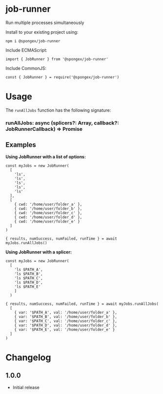 #  job-runner

Run multiple processes simultaneously

Install to your existing project using:
```
npm i @spongex/job-runner
```

Include ECMAScript:
```
import { JobRunner } from '@spongex/job-runner'
```

Include CommonJS:
```
const { JobRunner } = require('@spongex/job-runner')
```

# Usage

The `runAllJobs` function has the following signature:
### runAllJobs: async (splicers?: Array<Splicer>, callback?: JobRunnerCallback) => Promise<RunResults>

## Examples

__Using JobRunner with a list of options:__

```
const myJobs = new JobRunner(
  [
    'ls',
    'ls',
    'ls',
    'ls',
    'ls'
  ],
  [
    { cwd: '/home/user/folder_a' },
    { cwd: '/home/user/folder_b' },
    { cwd: '/home/user/folder_c' },
    { cwd: '/home/user/folder_d' },
    { cwd: '/home/user/folder_e' }
  ]
)

{ results, numSuccess, numFailed, runTime } = await myJobs.runAllJobs()
```

__Using JobRunner with a splicer:__
```
const myJobs = new JobRunner(
  [
    'ls $PATH_A',
    'ls $PATH_B',
    'ls $PATH_C',
    'ls $PATH_D',
    'ls $PATH_E'
    ]
  )

{ results, numSuccess, numFailed, runTime } = await myJobs.runAllJobs(
  [
    { var: '$PATH_A', val: '/home/user/folder_a' },
    { var: '$PATH_B', val: '/home/user/folder_b' },
    { var: '$PATH_C', val: '/home/user/folder_c' },
    { var: '$PATH_D', val: '/home/user/folder_d' },
    { var: '$PATH_E', val: '/home/user/folder_e' }
  ]
)
```

# Changelog

## 1.0.0
- Initial release
